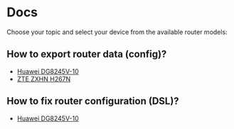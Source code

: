 # Docs

Choose your topic and select your device from the available router models:  

## How to export router data (config)?

* [Huawei DG8245V-10](./docs/Huawei-DG8245V-10-Export.md)
* [ZTE ZXHN H267N](./docs/ZTE-ZXHN-H267N-Export.md)

## How to fix router configuration (DSL)?

* [Huawei DG8245V-10](./docs/Huawei-DG8245V-10-Config.md)
